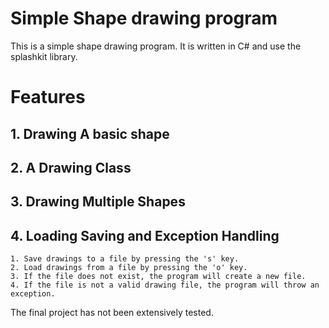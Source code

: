 # Simple Shape drawing program
This is a simple shape drawing program. It is written in C# and use the splashkit library. 

# Features

## 1. Drawing A basic shape

## 2. A Drawing Class

## 3. Drawing Multiple Shapes

## 4. Loading Saving and Exception Handling

```
1. Save drawings to a file by pressing the 's' key.
2. Load drawings from a file by pressing the 'o' key.
3. If the file does not exist, the program will create a new file.
4. If the file is not a valid drawing file, the program will throw an exception.

```


The final project has not been extensively tested.